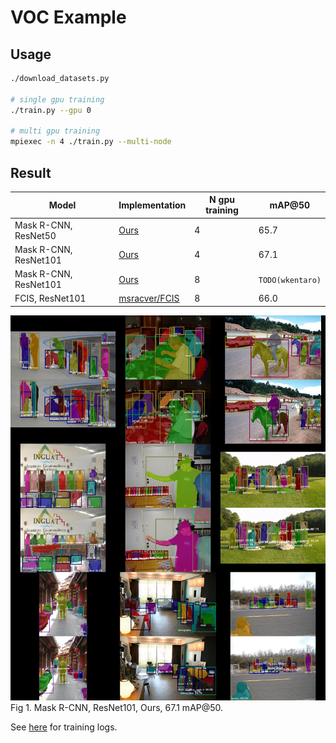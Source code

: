 # VOC Example

## Usage

```bash
./download_datasets.py

# single gpu training
./train.py --gpu 0

# multi gpu training
mpiexec -n 4 ./train.py --multi-node
```


## Result

| Model               | Implementation | N gpu training | mAP@50  |
|---------------------|----------------|----------------|---------|
| Mask R-CNN, ResNet50 | [Ours](https://github.com/wkentaro/chainer-mask-rcnn) | 4 | 65.7 |
| Mask R-CNN, ResNet101 | [Ours](https://github.com/wkentaro/chainer-mask-rcnn) | 4 | 67.1 |
| Mask R-CNN, ResNet101 | [Ours](https://github.com/wkentaro/chainer-mask-rcnn) | 8 | `TODO(wkentaro)` |
| FCIS, ResNet101 | [msracver/FCIS](https://github.com/msracver/FCIS) | 8 | 66.0 |

![](.readme/resnet101_ngpu4_voc_20180404_093821.jpg)
Fig 1. Mask R-CNN, ResNet101, Ours, 67.1 mAP@50.

See [here](https://drive.google.com/open?id=1-aqbWUgjs3E7xQgXTpSSBKSpPhcUa4V_) for training logs.
